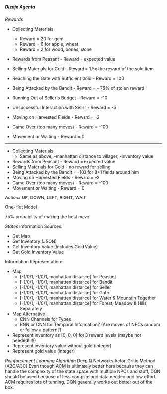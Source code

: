 ##### Dizajn Agenta

*Rewards*
* Collecting Materials
	* Reward = 20 for gem
	* Reward = 6 for apple, wheat
	* Reward = 2 for wood, bones, stone
* Rewards from Peasant - Reward = expected value
* Selling Materials for Gold - Reward = 1.5x the reward of the sold item
* Reaching the Gate with Sufficient Gold - Reward = 100

* Being Attacked by the Bandit - Reward = - 75% of stolen reward
* Running Out of Seller's Budget - Reward = -10
* Unsuccessful Interaction with Seller - Reward = -5
* Moving on Harvested Fields - Reward = -2
* Game Over (too many moves) - Reward = -100
* Movement or Waiting - Reward = 0

---
* Collecting Materials
	* Same as above, -manhattan distance to villager, -inventory value
* Rewards from Peasant - Reward = expected value
* Selling Materials for Gold - no reward for selling
* Being Attacked by the Bandit = -100 for 8+1 fields around him
* Moving on Harvested Fields - Reward = -2
* Game Over (too many moves) - Reward = -100
* Movement or Waiting - Reward = 0


*Actions*
UP, DOWN, LEFT, RIGHT, WAIT

One-Hot Model

75% probability of making the best move

*States*
Information Sources:
* Get Map
* Get Inventory (JSON)
* Get Inventory Value (Includes Gold Value) 
* Get Gold Inventory Value

Information Representation:
* Map
	* [-1/0/1, -1/0/1, manhattan distance] for Peasant
	* [-1/0/1, -1/0/1, manhattan distance] for Bandit
	* [-1/0/1, -1/0/1, manhattan distance] for Seller
	* [-1/0/1, -1/0/1, manhattan distance] for Gate
	* [-1/0/1, -1/0/1, manhattan distance] for Water & Mountain Together
	* [-1/0/1, -1/0/1, manhattan distance] for Forest, Meadow & Hills Separately
* Map Alternative
	* CNN Channels for Types
	* RNN or CNN for Temporal Information? (Are moves of NPCs random or follow a pattern?)
* Represent inventory as [0, 0, 0] for 3 reward levels (maybe not needed!!!!!)
* Represent inventory value without gold (integer) 
* Represent gold value (integer)

*Reinforcement Learning Algorithm*
Deep Q Networks
Actor-Critic Method (A2C/A3C) 
Even though ACM is ultimately better here because they can handle the complexity of the state space with multiple NPCs and stuff, DQN should be used because of less compute and data needed and low effort. ACM requires lots of tunning, DQN generally works out better out of the box.
